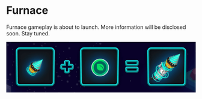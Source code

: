 # Furnace

Furnace gameplay is about to launch.  More information will be disclosed soon.  Stay tuned.

![Syythetic NFTs](../.gitbook/assets/synthetic-nft.png)

